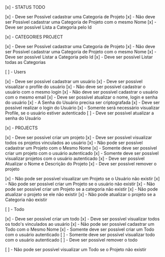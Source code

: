 [x] - STATUS TODO

[x] - Deve ser Possível cadastrar uma Categoria de Projeto 
[x] - Não deve ser Possível cadastrar uma Categoria de Projeto com o mesmo Nome 
[x] - Deve ser possível Lista a Categoria pelo Id


[x] - CATEGORIES PROJECT 

[x] - Deve ser Possível cadastrar uma Categoria de Projeto 
[x] - Não deve ser Possível cadastrar uma Categoria de Projeto com o mesmo Nome 
[x] - Deve ser possível Listar a Categoria pelo Id
[x] - Deve ser possível Listar todas as Categorias


[ ] - Users

[x] - Deve ser possível cadastrar um usuário 
[x] - Deve ser possível visualizar o profile do usuário
[x] - Não deve ser possível cadastrar o usuário com o mesmo login
[x] - Não deve ser possível cadastrar o usuário com o mesmo email
[x] - Deve ser possível atualizar o nome, login e senha do usuário
[x] - A Senha do Usuário precisa ser criptografada
[x] - Deve ser possível realizar o login do Usuário
[x] - Somente será necessário visualizar Profile, se o usuário estiver autenticado
[ ] - Deve ser possível atualizar a senha do Usuário

[x] - PROJECTS

[x] - Deve ser possível criar um projeto 
[x] - Deve ser possível visualizar todos os projetos vinculados ao usuário
[x] - Não pode ser possível cadastrar um Projeto com o Mesmo Nome
[x] - Somente deve ser possível criar um projeto com o usuário autenticado
[x] - Somente deve ser possível visualizar projetos com o usuário autenticado
[x] - Deve ser possível Atualizar o Nome e Descrição do Projeto
[x] - Deve ser possível remover o projeto

[x] - Não pode ser possível visualizar um Projeto se o Usuário não existir
[x] - Não pode ser possível criar um Projeto se o usuário não existir
[x] - Não pode ser possível criar um Projeto se a categoria não existir
[x] - Não pode atualizar o projeto se ele não existir
[x] - Não pode atualizar o projeto se a Categoria não existir


[ ] - Todo

[x] - Deve ser possível criar um todo
[x] - Deve ser possível visualizar todos os todo's vinculados ao usuário
[x] - Não pode ser possível cadastrar um Todo com o Mesmo Nome
[x] - Somente deve ser possível criar um Todo com o usuário autenticado
[ ] - Somente deve ser possível visualizar todo com o usuário autenticado
[ ] - Deve ser possível remover o todo

[ ] - Não pode ser possível visualizar um Todo se o Projeto não existir
